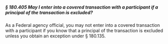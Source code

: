 ##### § 180.405 May I enter into a covered transaction with a participant if a principal of the transaction is excluded? #####

As a Federal agency official, you may not enter into a covered transaction with a participant if you know that a principal of the transaction is excluded unless you obtain an exception under § 180.135.